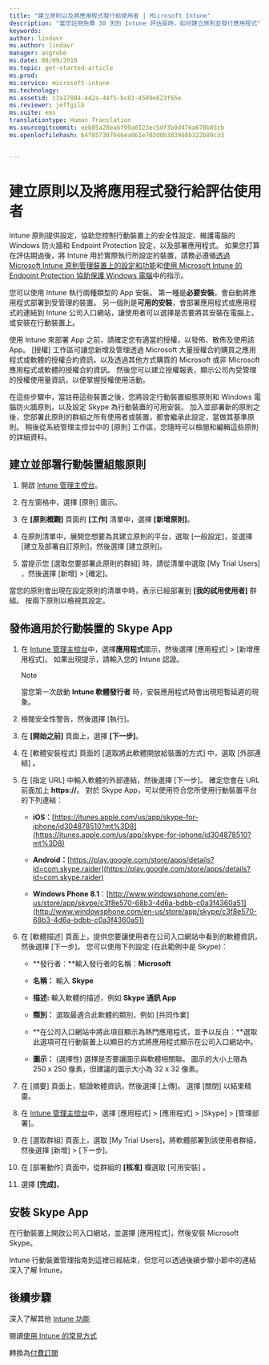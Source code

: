 ```yaml
---
title: "建立原則以及將應用程式發行給使用者 | Microsoft Intune"
description: "當您註冊免費 30 天的 Intune 評估版時，如何建立原則並發行應用程式"
keywords: 
author: lindavr
ms.author: lindavr
manager: angrobe
ms.date: 08/09/2016
ms.topic: get-started-article
ms.prod: 
ms.service: microsoft-intune
ms.technology: 
ms.assetid: c3a17884-442a-44f5-bc81-4589e823f65e
ms.reviewer: jeffgilb
ms.suite: ems
translationtype: Human Translation
ms.sourcegitcommit: eeb85a28ea6f99a0123ec5df3b0d476a678b85cb
ms.openlocfilehash: 64f857307046ea061e702d0b383968b322b89c33


---
```



# <a name="create-policies-and-publish-an-app-to-evaluation-users"></a>建立原則以及將應用程式發行給評估使用者
Intune 原則提供設定，協助您控制行動裝置上的安全性設定、維護電腦的 Windows 防火牆和 Endpoint Protection 設定，以及部署應用程式。 如果您打算在評估期過後，將 Intune 用於實際執行所設定的裝置，請務必遵循[透過 Microsoft Intune 原則管理裝置上的設定和功能](/intune/deploy-use/manage-settings-and-features-on-your-devices-with-microsoft-intune-policies)和[使用 Microsoft Intune 的 Endpoint Protection 協助保護 Windows 電腦](/intune/deploy-use/help-secure-windows-pcs-with-endpoint-protection-for-microsoft-intune)中的指示。

您可以使用 Intune 執行兩種類型的 App 安裝。 第一種是**必要安裝**，會自動將應用程式部署到受管理的裝置。 另一個則是**可用的安裝**，會部署應用程式或應用程式的連結到 Intune 公司入口網站，讓使用者可以選擇是否要將其安裝在電腦上，或安裝在行動裝置上。

使用 Intune 來部署 App 之前，請確定您有適當的授權，以發佈、散佈及使用該 App。 [授權] 工作區可讓您新增及管理透過 Microsoft 大量授權合約購買之應用程式或軟體的授權合約資訊，以及透過其他方式購買的 Microsoft 或非 Microsoft 應用程式或軟體的授權合約資訊。 然後您可以建立授權報表，顯示公司內受管理的授權使用量資訊，以便掌握授權使用活動。

在這些步驟中，當註冊這些裝置之後，您將設定行動裝置組態原則和 Windows 電腦防火牆原則，以及設定 Skype 為行動裝置的可用安裝。 加入並部署新的原則之後，您部署此原則的群組之所有使用者或裝置，都會繼承此設定，當做其基準原則。 稍後從系統管理主控台中的 [原則]  工作區，您隨時可以檢閱和編輯這些原則的詳細資料。

## <a name="create-and-deploy-a-mobile-device-configuration-policy"></a>建立並部署行動裝置組態原則

1.  開啟 [Intune 管理主控台](https://manage.microsoft.com/)。

2.  在左窗格中，選擇 [原則] 圖示。

3.  在 **[原則概觀]** 頁面的 **[工作]** 清單中，選擇 **[新增原則]**。

4.  在原則清單中，展開您想要為其建立原則的平台，選取 [一般設定]，並選擇 [建立及部署自訂原則]，然後選擇 [建立原則]。

5.  當提示您 [選取您要部署此原則的群組] 時，請從清單中選取 [My Trial Users] ，然後選擇 [新增] &gt; [確定]。

當您的原則會出現在設定原則的清單中時，表示已經部署到 **[我的試用使用者]** 群組。 按兩下原則以檢視其設定。

## <a name="publish-the-skype-app-for-mobile-devices"></a>發佈適用於行動裝置的 Skype App

1.  在 [Intune 管理主控台](https://manage.microsoft.com/)中，選擇**應用程式**圖示，然後選擇 [應用程式] &gt; [新增應用程式]。 如果出現提示，請輸入您的 Intune 認證。

    > [!NOTE]
    > 當您第一次啟動 **Intune 軟體發行者** 時，安裝應用程式時會出現短暫延遲的現象。

2.  檢閱安全性警告，然後選擇 [執行]。

3.  在 **[開始之前]** 頁面上，選擇 **[下一步]**。

4.  在 [軟體安裝程式]  頁面的 [選取將此軟體開放給裝置的方式] 中，選取 [外部連結] 。

5.  在 [指定 URL] 中輸入軟體的外部連結，然後選擇 [下一步]。 確定您會在 URL 前面加上 **https://**。 對於 Skype App，可以使用符合您所使用行動裝置平台的下列連結：

    -   **iOS：**[https://itunes.apple.com/us/app/skype-for-iphone/id304878510?mt%3D8](https://itunes.apple.com/us/app/skype-for-iphone/id304878510?mt%3D8)

    -   **Android：**[https://play.google.com/store/apps/details?id=com.skype.raider](https://play.google.com/store/apps/details?id=com.skype.raider)

    -   **Windows Phone 8.1**：[http://www.windowsphone.com/en-us/store/app/skype/c3f8e570-68b3-4d6a-bdbb-c0a3f4360a51](http://www.windowsphone.com/en-us/store/app/skype/c3f8e570-68b3-4d6a-bdbb-c0a3f4360a51)

6.  在 [軟體描述] 頁面上，提供您要讓使用者在公司入口網站中看到的軟體資訊，然後選擇 [下一步]。 您可以使用下列設定 (在此範例中是 Skype)：

    -   **發行者：**輸入發行者的名稱：**Microsoft**

    -   **名稱：** 輸入 **Skype**

    -   **描述:** 輸入軟體的描述，例如 **Skype 通訊 App**

    -   **類別：** 選取最適合此軟體的類別，例如 [共同作業] 

    -   **在公司入口網站中將此項目顯示為熱門應用程式，並予以反白：**選取此選項可在行動裝置上以顯目的方式將應用程式顯示在公司入口網站中。

    -   **圖示：**  (選擇性) 選擇是否要讓圖示與軟體相關聯。 圖示的大小上限為 250 x 250 像素，但建議的圖示大小為 32 x 32 像素。

7.  在 [摘要] 頁面上，驗證軟體資訊，然後選擇 [上傳]。 選擇 [關閉] 以結束精靈。

8.  在 [Intune 管理主控台](https://manage.microsoft.com/)中，選擇 [應用程式] &gt; [應用程式] &gt; [Skype] &gt; [管理部署]。

9. 在 [選取群組] 頁面上，選取 [My Trial Users]，將軟體部署到該使用者群組，然後選擇 [新增] &gt; [下一步]。

10. 在 [部署動作]  頁面中，從群組的 **[核准]** 欄選取 [可用安裝]  。

11. 選擇 **[完成]**。

## <a name="install-the-skype-app"></a>安裝 Skype App
在行動裝置上開啟公司入口網站，並選擇 [應用程式]，然後安裝 Microsoft Skype。

Intune 行動裝置管理指南到這裡已經結束，但您可以透過後續步驟小節中的連結深入了解 Intune。
## <a name="next-steps"></a>後續步驟
深入了解其他 [Intune 功能](get-started-with-a-30-day-trial-of-microsoft-intune-step-6.md)

閱讀[使用 Intune 的常見方式](common-ways-to-use-intune.md)

轉換為[付費訂閱](get-started-with-a-30-day-trial-of-microsoft-intune-step-7.md)



<!--HONumber=Nov16_HO5-->


